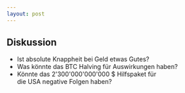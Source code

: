 ```yaml
---
layout: post
---
```


## Diskussion

* Ist absolute Knappheit bei Geld etwas Gutes?
* Was könnte das BTC Halving für Auswirkungen haben?
* Könnte das 2'300'000'000'000 $ Hilfspaket für      
die USA negative Folgen haben?
